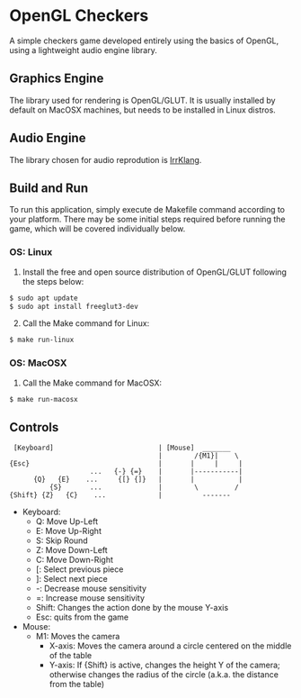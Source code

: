 # OpenGL Checkers

A simple checkers game developed entirely using the basics of OpenGL, using a lightweight audio engine library.

## Graphics Engine

The library used for rendering is OpenGL/GLUT. It is usually installed by default on MacOSX machines, but needs to be installed 
in Linux distros.


## Audio Engine

The library chosen for audio reprodution is [IrrKlang](https://www.ambiera.com/irrklang/).


## Build and Run

To run this application, simply execute de Makefile command according to your platform. There may be some initial steps required 
before running the game, which will be covered individually below.

### OS: Linux

1. Install the free and open source distribution of OpenGL/GLUT following the steps below:
```sh
$ sudo apt update
$ sudo apt install freeglut3-dev
```

2. Call the Make command for Linux:
```sh
$ make run-linux
```

### OS: MacOSX

1. Call the Make command for MacOSX:
```sh
$ make run-macosx
```

## Controls
```
 [Keyboard]                          | [Mouse]  _______
                                     |        /{M1}|    \  
{Esc}                                |       |     |     |  
                    ...   {-} {=}    |       |-----------|
      {Q}   {E}    ...     {[} {]}   |       |           |
          {S}       ...              |        \         /
{Shift} {Z}   {C}    ...             |          -------
```
* Keyboard:
    * Q: Move Up-Left
    * E: Move Up-Right
    * S: Skip Round
    * Z: Move Down-Left
    * C: Move Down-Right
    * [: Select previous piece
    * ]: Select next piece
    * -: Decrease mouse sensitivity
    * =: Increase mouse sensitivity
    * Shift: Changes the action done by the mouse Y-axis
    * Esc: quits from the game
* Mouse:
    * M1: Moves the camera
        * X-axis: Moves the camera around a circle centered on the middle of the table
        * Y-axis: If {Shift} is active, changes the height Y of the camera; otherwise changes the radius of the circle (a.k.a. the distance from the table)